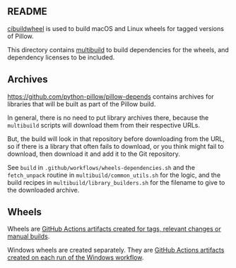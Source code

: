 README
------

[cibuildwheel](https://github.com/pypa/cibuildwheel) is used to build macOS and Linux
wheels for tagged versions of Pillow.

This directory contains [multibuild](https://github.com/multi-build/multibuild) to
build dependencies for the wheels, and dependency licenses to be included.

Archives
--------

https://github.com/python-pillow/pillow-depends contains archives for libraries
that will be built as part of the Pillow build.

In general, there is no need to put library archives there, because the
`multibuild` scripts will download them from their respective URLs.

But, the build will look in that repository before downloading from the
URL, so if there is a library that often fails to download, or you think might
fail to download, then download it and add it to the Git repository.

See `build` in `.github/workflows/wheels-dependencies.sh` and the `fetch_unpack`
routine in `multibuild/common_utils.sh` for the logic, and the build recipes in
`multibuild/library_builders.sh` for the filename to give to the downloaded
archive.

Wheels
------

Wheels are
[GitHub Actions artifacts created for tags, relevant changes or manual builds](https://github.com/python-pillow/Pillow/actions/workflows/wheels.yml).

Windows wheels are created separately. They are
[GitHub Actions artifacts created on each run of the Windows workflow](https://github.com/python-pillow/Pillow/actions/workflows/test-windows.yml?query=branch%3Amain).
